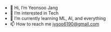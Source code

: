 - 👋 Hi, I’m Yeonsoo Jang
- 👀 I’m interested in Tech
- 🌱 I’m currently learning ML, AI, and everything 
- 📫 How to reach me jysoo6190@gmail.com

<!---
Yeonsoo101/Yeonsoo101 is a ✨ special ✨ repository because its `README.md` (this file) appears on your GitHub profile.
You can click the Preview link to take a look at your changes.
--->
